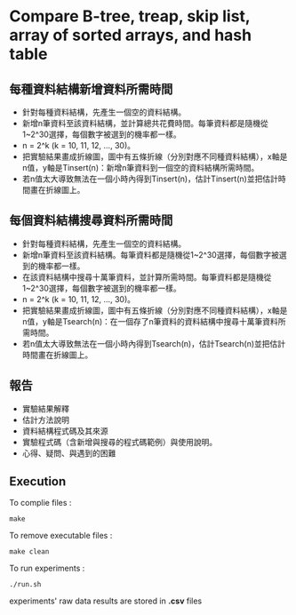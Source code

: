 # Compare B-tree, treap, skip list, array of sorted arrays, and hash table

## 每種資料結構新增資料所需時間
- 針對每種資料結構，先產生一個空的資料結構。
-	新增n筆資料至該資料結構，並計算總共花費時間。每筆資料都是隨機從1~2^30選擇，每個數字被選到的機率都一樣。
-	n = 2^k (k = 10, 11, 12, …, 30)。
-	把實驗結果畫成折線圖，圖中有五條折線（分別對應不同種資料結構），x軸是n值，y軸是Tinsert(n)：新增n筆資料到一個空的資料結構所需時間。
-	若n值太大導致無法在一個小時內得到Tinsert(n)，估計Tinsert(n)並把估計時間畫在折線圖上。


## 每個資料結構搜尋資料所需時間
-	針對每種資料結構，先產生一個空的資料結構。
-	新增n筆資料至該資料結構。每筆資料都是隨機從1~2^30選擇，每個數字被選到的機率都一樣。
-	在該資料結構中搜尋十萬筆資料，並計算所需時間。每筆資料都是隨機從1~2^30選擇，每個數字被選到的機率都一樣。
-	n = 2^k (k = 10, 11, 12, …, 30)。
-	把實驗結果畫成折線圖，圖中有五條折線（分別對應不同種資料結構），x軸是n值，y軸是Tsearch(n)：在一個存了n筆資料的資料結構中搜尋十萬筆資料所需時間。
-	若n值太大導致無法在一個小時內得到Tsearch(n)，估計Tsearch(n)並把估計時間畫在折線圖上。


## 報告
-	實驗結果解釋
-	估計方法說明
-	資料結構程式碼及其來源
-	實驗程式碼（含新增與搜尋的程式碼範例）與使用說明。
-	心得、疑問、與遇到的困難

## Execution
To complie files :
```
make
```
To remove executable files :
```
make clean 
```
To run experiments :
```
./run.sh 
```
experiments' raw data results are stored in **.csv** files  
